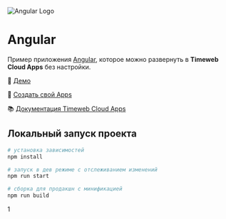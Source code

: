 ![Angular Logo](https://st.timeweb.com/cloud-static/apps-logo/angular.svg)

# Angular

Пример приложения [Angular](https://angular.io/), которое можно развернуть в **Timeweb Cloud Apps** без настройки.

:tada: [Демо](https://timeweb-cloud-app-example-angular-c0b9.twc1.net)

:rocket: [Создать свой Apps](https://timeweb.cloud/my/apps/create)

:books: [Документация Timeweb Cloud Apps](https://timeweb.cloud/docs/apps)

## <a name="dev"></a>Локальный запуск проекта

```bash
# установка зависимостей
npm install

# запуск в дев режиме с отслеживанием изменений
npm run start

# сборка для продакшн с минификацией
npm run build
```
1
